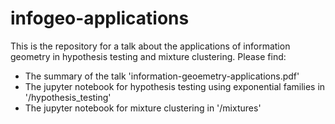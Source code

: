 # infogeo-applications

This is the repository for a talk about the applications of information geometry in hypothesis testing and mixture clustering. 
Please find:

* The summary of the talk 'information-geoemetry-applications.pdf'
* The jupyter notebook for hypothesis testing using exponential families in '/hypothesis_testing'
* The jupyter notebook for mixture clustering in '/mixtures'
